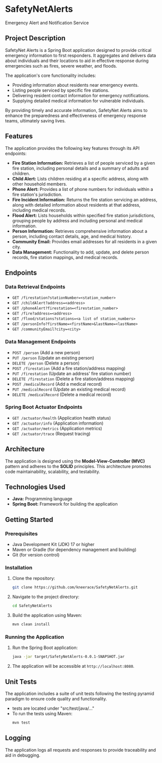 # SafetyNetAlerts
Emergency Alert and Notification Service

## Project Description

SafetyNet Alerts is a Spring Boot application designed to provide critical emergency information to first responders. It aggregates and delivers data about individuals and their locations to aid in effective response during emergencies such as fires, severe weather, and floods.

The application's core functionality includes:

* Providing information about residents near emergency events.
* Listing people serviced by specific fire stations.
* Delivering resident contact information for emergency notifications.
* Supplying detailed medical information for vulnerable individuals.

By providing timely and accurate information, SafetyNet Alerts aims to enhance the preparedness and effectiveness of emergency response teams, ultimately saving lives.

## Features

The application provides the following key features through its API endpoints:

* **Fire Station Information:** Retrieves a list of people serviced by a given fire station, including personal details and a summary of adults and children.
* **Child Alert:** Lists children residing at a specific address, along with other household members.
* **Phone Alert:** Provides a list of phone numbers for individuals within a fire station's jurisdiction.
* **Fire Incident Information:** Returns the fire station servicing an address, along with detailed information about residents at that address, including medical records.
* **Flood Alert:** Lists households within specified fire station jurisdictions, grouping people by address and including personal and medical information.
* **Person Information:** Retrieves comprehensive information about a person, including contact details, age, and medical history.
* **Community Email:** Provides email addresses for all residents in a given city.
* **Data Management:** Functionality to add, update, and delete person records, fire station mappings, and medical records.

## Endpoints

###   Data Retrieval Endpoints

* `GET /firestation?stationNumber=<station_number>`
* `GET /childAlert?address=<address>`
* `GET /phoneAlert?firestation=<firestation_number>`
* `GET /fire?address=<address>`
* `GET /flood/stations?stations=<a list of station_numbers>`
* `GET /personInfo?firstName=<firstName>&lastName=<lastName>`
* `GET /communityEmail?city=<city>`

###   Data Management Endpoints

* `POST /person` (Add a new person)
* `PUT /person` (Update an existing person)
* `DELETE /person` (Delete a person)
* `POST /firestation` (Add a fire station/address mapping)
* `PUT /firestation` (Update an address' fire station number)
* `DELETE /firestation` (Delete a fire station/address mapping)
* `POST /medicalRecord` (Add a medical record)
* `PUT /medicalRecord` (Update an existing medical record)
* `DELETE /medicalRecord` (Delete a medical record)

###   Spring Boot Actuator Endpoints

* `GET /actuator/health` (Application health status)
* `GET /actuator/info` (Application information)
* `GET /actuator/metrics` (Application metrics)
* `GET /actuator/trace` (Request tracing)

## Architecture

The application is designed using the **Model-View-Controller (MVC)** pattern and adheres to the **SOLID** principles. This architecture promotes code maintainability, scalability, and testability.

## Technologies Used

* **Java:** Programming language
* **Spring Boot:** Framework for building the application

## Getting Started

###   Prerequisites

* Java Development Kit (JDK) 17 or higher
* Maven or Gradle (for dependency management and building)
* Git (for version control)

###   Installation

1.  Clone the repository:
    ```bash
    git clone https://github.com/kneerace/SafetyNetAlerts.git
    ```
2.  Navigate to the project directory:
    ```bash
    cd SafetyNetAlerts
    ```
3.  Build the application using Maven:
    ```bash
    mvn clean install
    ```

###   Running the Application

1.  Run the Spring Boot application:
    ```bash
    java -jar target/SafetyNetAlerts-0.0.1-SNAPSHOT.jar
    ```
   
2.  The application will be accessible at `http://localhost:8080`.

## Unit Tests

The application includes a suite of unit tests following the testing pyramid paradigm to ensure code quality and functionality.

* tests are located under "src/test/java/..."
* To run the tests using Maven:
    ```bash
    mvn test
    ```

## Logging

The application logs all requests and responses to provide traceability and aid in debugging.
